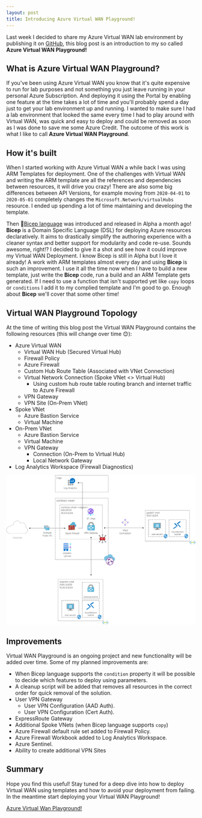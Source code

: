 ```yaml
---
layout: post
title: Introducing Azure Virtual WAN Playground!
---
```

Last week I decided to share my Azure Virtual WAN lab environment by publishing it on [GitHub](https://raw.githubusercontent.com/StefanIvemo/vwan-playground/main/README.md), this blog post is an introduction to my so called **Azure Virtual WAN Playground!**

## What is Azure Virtual WAN Playground?
If you've been using Azure Virtual WAN you know that it's quite expensive to run for lab purposes and not something you just leave running in your personal Azure Subscription. And deploying it using the Portal by enabling one feature at the time takes a lot of time and you'll probably spend a day just to get your lab environment up and running. I wanted to make sure I had a lab environment that looked the same every time I had to play around with Virtual WAN, was quick and easy to deploy and could be removed as soon as I was done to save me some Azure Credit. The outcome of this work is what I like to call **Azure Virtual WAN Playground**.

## How it's built
When I started working with Azure Virtual WAN a while back I was using ARM Templates for deployment. One of the challenges with Virtual WAN and writing the ARM template are all the references and dependencies between resources, it will drive you crazy! There are also some big differences between API Versions, for example moving from `2020-04-01` to `2020-05-01` completely changes the `Microsoft.Network/virtualHubs` resource. I ended up spending a lot of time maintaining and developing the template. 

Then 💪[Bicep language](https://github.com/Azure/bicep) was introduced and released in Alpha a month ago! **Bicep** is a Domain Specific Language (DSL) for deploying Azure resources declaratively. It aims to drastically simplify the authoring experience with a cleaner syntax and better support for modularity and code re-use. Sounds awesome, right!? I decided to give it a shot and see how it could improve my Virtual WAN Deployment. I know Bicep is still in Alpha but I love it already! A work with ARM templates almost every day and using **Bicep** is such an improvement. I use it all the time now when I have to build a new template, just write the **Bicep** code, run a build and an ARM Template gets generated. If I need to use a function that isn't supported yet like `copy` loops or `conditions` I add it to my complied template and I'm good to go. Enough about **Bicep** we'll cover that some other time!

## Virtual WAN Playground Topology
At the time of writing this blog post the Virtual WAN Playground contains the following resources (this will change over time 😊):

- Azure Virtual WAN
  - Virtual WAN Hub (Secured Virtual Hub)
  - Firewall Policy
  - Azure Firewall
  - Custom Hub Route Table (Associated with VNet Connection)
  - Virtual Network Connection (Spoke VNet <> Virtual Hub)
    - Using custom hub route table routing branch and internet traffic to Azure Firewall
  - VPN Gateway
  - VPN Site (On-Prem VNet)
- Spoke VNet
  - Azure Bastion Service
  - Virtual Machine
- On-Prem VNet
  - Azure Bastion Service
  - Virtual Machine
  - VPN Gateway
    - Connection (On-Prem to Virtual Hub)
    - Local Network Gateway
- Log Analytics Workspace (Firewall Diagnostics)

<img src="https://github.com/StefanIvemo/stefanivemo.github.io/blob/master/images/vwan-playground/vwan-playground-topology.png?raw=true"> 

## Improvements
Virtual WAN Playground is an ongoing project and new functionality will be added over time. Some of my planned improvements are:

- When Bicep language supports the `condition` property it will be possible to decide which features to deploy using parameters.
- A cleanup script will be added that removes all resources in the correct order for quick removal of the solution.
- User VPN Gateway
    - User VPN Configuration (AAD Auth).
    - User VPN Configuration (Cert Auth).
- ExpressRoute Gateway
- Additional Spoke VNets (when Bicep language supports `copy`)
- Azure Firewall default rule set added to Firewall Policy.
- Azure Firewall Workbook added to Log Analytics Workspace.
- Azure Sentinel.
- Ability to create additional VPN Sites

Summary
------
Hope you find this useful! Stay tuned for a deep dive into how to deploy Virtual WAN using templates and how to avoid your deployment from failing. In the meantime start deploying your Virtual WAN Playground!

<a class="github-button" href="https://github.com/StefanIvemo/vwan-playground" aria-label="Azure Virtual WAN Playground!">Azure Virtual Wan Playground!</a>

<script src="https://utteranc.es/client.js"
        repo="StefanIvemo/stefanivemo.github.io"
        issue-term="pathname"
        label="Comment"
        theme="github-light"
        crossorigin="anonymous"
        async>
</script>

<script async defer src="https://buttons.github.io/buttons.js"></script>